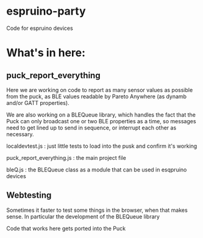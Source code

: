 # espruino-party
Code for espruino devices

# What's in here:

## puck_report_everything

Here we are working on code to report as many sensor values as possible from the puck, as BLE values readable by Pareto Anywhere (as dynamb and/or GATT properties). 

We are also working on a BLEQueue library, which handles the fact that the Puck can only broadcast one or two BLE properties as a time, so messages need to get lined up to send in sequence, or interrupt each other as necessary.

localdevtest.js : just little tests to load into the pusk and confirm it's working

puck_report_everything.js : the main project file

bleQ.js : the BLEQueue class as a module that can be used in esqpruino devices


## Webtesting

Sometimes it faster to test some things in the browser, when that makes sense. In particular the development of the BLEQueue library

Code that works here gets ported into the Puck

